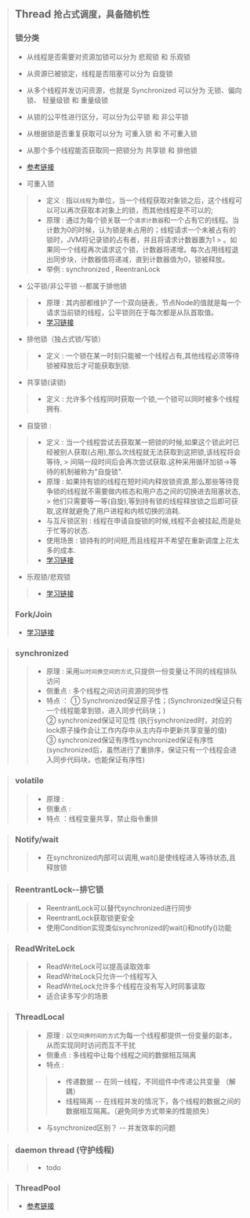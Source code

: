 > ## Thread  `抢占式调度，具备随机性`
> ### 锁分类
> * 从线程是否需要对资源加锁可以分为 悲观锁 和 乐观锁
> * 从资源已被锁定，线程是否阻塞可以分为 自旋锁
> * 从多个线程并发访问资源，也就是 Synchronized 可以分为 无锁、偏向锁、 轻量级锁 和 重量级锁
> * 从锁的公平性进行区分，可以分为公平锁 和 非公平锁
> * 从根据锁是否重复获取可以分为 可重入锁 和 不可重入锁
> * 从那个多个线程能否获取同一把锁分为 共享锁 和 排他锁
> * [参考链接](https://www.cnblogs.com/Andrew520/p/12149341.html)
>
> * 可重入锁
>> * 定义 : 指以`线程`为单位，当一个线程获取对象锁之后，这个线程可以可以再次获取本对象上的锁，而其他线程是不可以的;
>> * 原理 : 通过为每个锁关联一个`请求计数器`和一个占有它的线程。当计数为0的时候，认为锁是未占用的；线程请求一个未被占有的锁时，JVM将记录锁的占有者，并且将请求计数器置为1
     > 。如果同一个线程再次请求这个锁，计数器将递增。每次占用线程退出同步块，计数器值将递减，直到计数器值为0，锁被释放。
>> * 举例 : synchronized , ReentranLock
> * 公平锁/非公平锁 --都属于排他锁
>> * 原理 : 其内部都维护了一个双向链表，节点Node的值就是每一个请求当前锁的线程，公平锁则在于每次都是从队首取值。
>> * [学习链接](https://www.cnblogs.com/little-fly/p/10365109.html)
> * 排他锁（独占式锁/写锁）
>> * 定义 : 一个锁在某一时刻只能被一个线程占有,其他线程必须等待锁被释放后才可能获取到锁.
>* 共享锁(读锁)
>> * 定义 : 允许多个线程同时获取一个锁,一个锁可以同时被多个线程拥有.
> * 自旋锁 :
>> * 定义 : 当一个线程尝试去获取某一把锁的时候,如果这个锁此时已经被别人获取(占用),那么次线程就无法获取到这把锁,该线程将会等待,
     > 间隔一段时间后会再次尝试获取.这种采用循环加锁->等待的机制被称为"自旋锁".
>> * 原理 : 如果持有锁的线程在短时间内释放锁资源,那么那些等待竞争锁的线程就不需要做内核态和用户态之间的切换进去阻塞状态,
     > 他们只需要等一等(自旋),等到持有锁的线程释放锁之后即可获取,这样就避免了用户进程和内核切换的消耗.
>> * 与互斥锁区别 : 线程在申请自旋锁的时候,线程不会被挂起,而是处于忙等的状态.
>> * 使用场景 : 锁持有的时间短,而且线程并不希望在重新调度上花太多的成本.
>> * [学习链接](https://www.cnblogs.com/cxuanBlog/p/11679883.html)
> * 乐观锁/悲观锁
>> * [学习链接](https://www.sohu.com/a/306900091_250298)
>
> ### Fork/Join
> * [学习链接](https://www.infoq.cn/article/fork-join-introduction/)

> ### synchronized
>> * 原理 : 采用`以时间换空间的方式`,只提供一份变量让不同的线程排队访问
>> * 侧重点 : 多个线程之间访问资源的同步性
>> * 特点 ： ① Synchronized保证原子性；(Synchronized保证只有一个线程能拿到锁，进入同步代码块；) </br> ② synchronized保证可见性
     (执行synchronized时，对应的lock原子操作会让工作内存中从主内存中更新共享变量的值) <br/> ③ synchronized保证有序性synchronized保证有序性(synchronized后，虽然进行了重排序，保证只有一个线程会进入同步代码块，也能保证有序性)

> ### volatile
>> * 原理 : 
>> * 侧重点 : 
>> * 特点 ：线程变量共享，禁止指令重排


> ### Notify/wait
>> * 在synchronized内部可以调用,wait()是使线程进入等待状态,且释放锁


> ### ReentrantLock--排它锁
>> * ReentrantLock可以替代synchronized进行同步
>> * ReentrantLock获取锁更安全
>> * 使用Condition实现类似synchronized的wait()和notify()功能


> ### ReadWriteLock
>> * ReadWriteLock可以提高读取效率
>> * ReadWriteLock只允许一个线程写入
>> * ReadWriteLock允许多个线程在没有写入时同事读取
>> * 适合读多写少的场景

> ### ThreadLocal
>> * 原理 : 以`空间换时间的方式`为每一个线程都提供一份变量的副本，从而实现同时访问而互不干扰
>> * 侧重点 : 多线程中让每个线程之间的数据相互隔离
>> * 特点 :
>>> * 传递数据 -- 在同一线程，不同组件中传递公共变量 （解耦）
>>> * 线程隔离 -- 在线程并发的情况下，各个线程的数据之间的数据相互隔离。（避免同步方式带来的性能损失）
>> * 与synchronized区别？ -- 并发效率的问题

> ### daemon thread (守护线程)
> > * todo 

> ### ThreadPool
> * [参考链接](https://www.cnblogs.com/i-code/p/13917733.html)